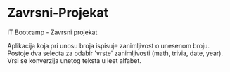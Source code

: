 # Zavrsni-Projekat
IT Bootcamp - Zavrsni projekat

Aplikacija koja pri unosu broja ispisuje zanimljivost o unesenom broju.
Postoje dva selecta za odabir 'vrste' zanimljivosti (math, trivia, date, year).
Vrsi se konverzija unetog teksta u leet alfabet. 
